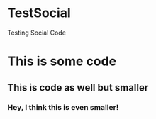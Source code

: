 TestSocial
==========

Testing Social Code

# This is some code
## This is code as well but smaller
### Hey, I think this is even smaller!

